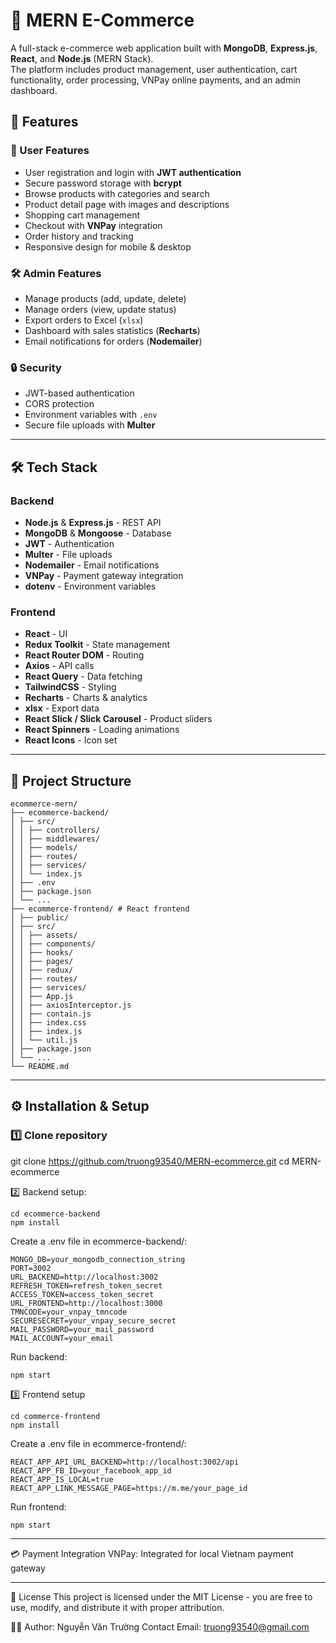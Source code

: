 # 🛒 MERN E-Commerce

A full-stack e-commerce web application built with **MongoDB**, **Express.js**, **React**, and **Node.js** (MERN Stack).  
The platform includes product management, user authentication, cart functionality, order processing, VNPay online payments, and an admin dashboard.

## 🚀 Features

### 👤 User Features

-   User registration and login with **JWT authentication**
-   Secure password storage with **bcrypt**
-   Browse products with categories and search
-   Product detail page with images and descriptions
-   Shopping cart management
-   Checkout with **VNPay** integration
-   Order history and tracking
-   Responsive design for mobile & desktop

### 🛠 Admin Features

-   Manage products (add, update, delete)
-   Manage orders (view, update status)
-   Export orders to Excel (`xlsx`)
-   Dashboard with sales statistics (**Recharts**)
-   Email notifications for orders (**Nodemailer**)

### 🔒 Security

-   JWT-based authentication
-   CORS protection
-   Environment variables with `.env`
-   Secure file uploads with **Multer**

---

## 🛠 Tech Stack

### Backend

-   **Node.js** & **Express.js** - REST API
-   **MongoDB** & **Mongoose** - Database
-   **JWT** - Authentication
-   **Multer** - File uploads
-   **Nodemailer** - Email notifications
-   **VNPay** - Payment gateway integration
-   **dotenv** - Environment variables

### Frontend

-   **React** - UI
-   **Redux Toolkit** - State management
-   **React Router DOM** - Routing
-   **Axios** - API calls
-   **React Query** - Data fetching
-   **TailwindCSS** - Styling
-   **Recharts** - Charts & analytics
-   **xlsx** - Export data
-   **React Slick / Slick Carousel** - Product sliders
-   **React Spinners** - Loading animations
-   **React Icons** - Icon set

---

## 📂 Project Structure

```
ecommerce-mern/
├── ecommerce-backend/
│ ├── src/
│ │ ├── controllers/
│ │ ├── middlewares/
│ │ ├── models/
│ │ ├── routes/
│ │ ├── services/
│ │ └── index.js
│ ├── .env
│ ├── package.json
│ └── ...
├── ecommerce-frontend/ # React frontend
│ ├── public/
│ ├── src/
│ │ ├── assets/
│ │ ├── components/
│ │ ├── hooks/
│ │ ├── pages/
│ │ ├── redux/
│ │ ├── routes/
│ │ ├── services/
│ │ ├── App.js
│ │ ├── axiosInterceptor.js
│ │ ├── contain.js
│ │ ├── index.css
│ │ ├── index.js
│ │ └── util.js
│ ├── package.json
│ └── ...
└── README.md
```

---

## ⚙️ Installation & Setup

### 1️⃣ Clone repository

git clone https://github.com/truong93540/MERN-ecommerce.git
cd MERN-ecommerce

2️⃣ Backend setup:

```
cd ecommerce-backend
npm install
```

Create a .env file in ecommerce-backend/:

```
MONGO_DB=your_mongodb_connection_string
PORT=3002
URL_BACKEND=http://localhost:3002
REFRESH_TOKEN=refresh_token_secret
ACCESS_TOKEN=access_token_secret
URL_FRONTEND=http://localhost:3000
TMNCODE=your_vnpay_tmncode
SECURESECRET=your_vnpay_secure_secret
MAIL_PASSWORD=your_mail_password
MAIL_ACCOUNT=your_email
```

Run backend:

```
npm start
```

3️⃣ Frontend setup

```
cd commerce-frontend
npm install
```

Create a .env file in ecommerce-frontend/:

```
REACT_APP_API_URL_BACKEND=http://localhost:3002/api
REACT_APP_FB_ID=your_facebook_app_id
REACT_APP_IS_LOCAL=true
REACT_APP_LINK_MESSAGE_PAGE=https://m.me/your_page_id
```

Run frontend:

```
npm start
```

---

💳 Payment Integration
VNPay: Integrated for local Vietnam payment gateway

---

📜 License
This project is licensed under the MIT License - you are free to use, modify, and distribute it with proper attribution.

👨‍💻 Author: Nguyễn Văn Trường
Contact Email: truong93540@gmail.com
